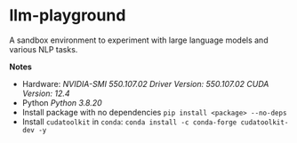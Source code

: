 # llm-playground

A sandbox environment to experiment with large language models and various NLP tasks.

**Notes**

- Hardware: *NVIDIA-SMI 550.107.02             Driver Version: 550.107.02     CUDA Version: 12.4*
- Python *Python 3.8.20*
- Install package with no dependencies `pip install <package> --no-deps`
- Install `cudatoolkit` in `conda`: `conda install -c conda-forge cudatoolkit-dev -y`
